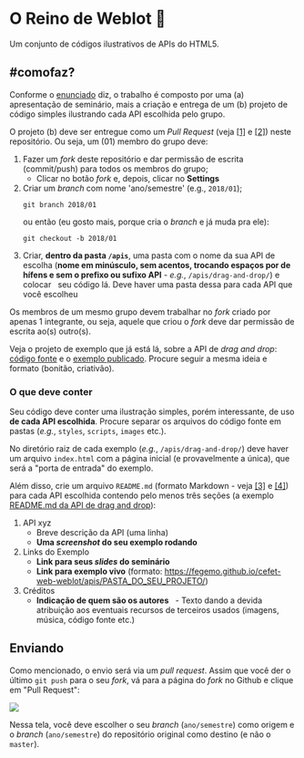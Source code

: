 # O Reino de Weblot :crown:

Um conjunto de códigos ilustrativos de APIs do HTML5.

## #comofaz?

Conforme o [enunciado][enunciado] diz, o trabalho é composto por uma (a) apresentação 
de seminário, mais a criação e entrega de um (b) projeto de código simples ilustrando
cada API escolhida pelo grupo.

O projeto (b) deve ser entregue como um _Pull Request_ (veja [[1]][using-pull-requests] e
[[2]][creating-pull-requests]) neste repositório. Ou seja, um (01) membro do grupo deve:

1. Fazer um _fork_ deste repositório e dar permissão de escrita (commit/push) para todos os membros do grupo;
   - Clicar no botão _fork_ e, depois, clicar no **Settings**
1. Criar um _branch_ com nome 'ano/semestre' (e.g., `2018/01`);
   ```
   git branch 2018/01
   ```
   ou então (eu gosto mais, porque cria o _branch_ e já muda pra ele):
   ```
   git checkout -b 2018/01
   ```
1. Criar, **dentro da pasta `/apis`**, uma pasta com o nome da sua API de escolha (**nome em minúsculo,
   sem acentos, trocando espaços por de hífens e sem o prefixo ou sufixo API** - _e.g._, `/apis/drag-and-drop/`) e colocar
   seu código lá. Deve haver uma pasta dessa para cada API que você escolheu

Os membros de um mesmo grupo devem trabalhar no _fork_ criado por apenas 1 integrante, ou
seja, aquele que criou o _fork_ deve dar permissão de escrita ao(s) outro(s).

Veja o projeto de exemplo que já está lá, sobre a API de _drag and drop_:
[código fonte][drag-and-drop-code] e o [exemplo publicado][drag-and-drop-live]. Procure
seguir a mesma ideia e formato (bonitão, criativão).

### O que deve conter

Seu código deve conter uma ilustração simples, porém interessante, de uso **de cada API
escolhida**. Procure separar os arquivos do código fonte em pastas
(_e.g._, `styles`, `scripts`, `images` etc.).

No diretório raiz de cada exemplo (_e.g._, `/apis/drag-and-drop/`) deve haver um arquivo
`index.html` com a página inicial (e provavelmente a única), que será a "porta de entrada"
do exemplo.

Além disso, crie um arquivo `README.md` (formato Markdown - veja [[3]][markdown] e
[[4]][markdown-tutorial]) para cada API escolhida contendo pelo menos três seções (a exemplo
[README.md da API de drag and drop][drag-and-drop-readme]):

1. API xyz
   - Breve descrição da API (uma linha)
   - **Uma _screenshot_ do seu exemplo rodando**
1. Links do Exemplo
   - **Link para seus _slides_ do seminário**
   - **Link para exemplo vivo** (formato: https://fegemo.github.io/cefet-web-weblot/apis/PASTA_DO_SEU_PROJETO/)
1. Créditos
   - **Indicação de quem são os autores**
   - Texto dando a devida atribuição aos eventuais recursos de terceiros usados (imagens, música, código fonte etc.)

## Enviando

Como mencionado, o envio será via um _pull request_. Assim que você der o último `git push` para o seu _fork_,
vá para a página do _fork_ no Github e clique em "Pull Request":

![](https://i.imgur.com/Wb4k4Fb.png)

Nessa tela, você deve escolher o seu _branch_ (`ano/semestre`) como origem e o _branch_ (`ano/semestre`) do repositório original como destino (e não o `master`).


[enunciado]: https://github.com/fegemo/cefet-web/blob/master/assignments/seminar-html5/README.md#seminário---apis-do-html5
[using-pull-requests]: https://help.github.com/articles/using-pull-requests/
[creating-pull-requests]: https://help.github.com/articles/creating-a-pull-request/
[markdown]: https://daringfireball.net/projects/markdown/
[markdown-tutorial]: https://guides.github.com/features/mastering-markdown/
[drag-and-drop-code]: https://github.com/fegemo/cefet-web-weblot/tree/master/api/drag-and-drop/
[drag-and-drop-live]: https://fegemo.github.io/cefet-web-weblot/apis/drag-and-drop/
[drag-and-drop-readme]: https://github.com/fegemo/cefet-web-weblot/blob/master/apis/drag-and-drop/README.md
